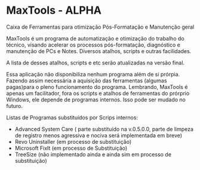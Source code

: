 # MaxTools - ALPHA
Caixa de Ferramentas para otimização Pós-Formatação e Manutenção geral

MaxTools é um programa de automatização e otimização do trabalho do técnico, visando acelerar os processos pós-formatação, diagnóstico e manutenção de PCs e Notes.
Diversos atalhos, scripts e outras facilidades.

A lista de desses atalhos, scripts e etc serão atualizadas na versão final.

Essa aplicação não disponibiliza nenhum programa além de si prórpia.
Fazendo assim necessária a aquisição das ferramentas (algumas pagas)para o pleno funcionamento do programa.
Lembrando, MaxTools é apenas um facilitador, fora os scripts e atalhos de ferramentas do prórprio Windows, ele depende de programas internos.
Isso pode ser mudado no futuro.

Listas de Programas substituídos por Scrips internos:
- Advanced System Care ( parte substituído na v.0.5.0.0, parte de limpeza de registro menos agressiva e nociva será implementada em breve)
- Revo Uninstaller (em processo de substituição)
- Microsoft FixIt (em processo de Substituição)
- TreeSize (não implementado ainda e ainda sim em processo de substituição)

